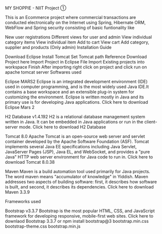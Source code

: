 MY SHOPPIE - NIIT Project ①

This is an Ecommerce project where commercial transactions are conducted electronically on the Internet using Spring, Hibernate ORM, WebFlow and Spring security consisting of basic funtionality like

New user registrations
Different views for user and admin
View individual category items
View individual item
Add to cart
View cart
Add category, supplier and products (Only admin)
Installation Guide

 Download Eclipse
 Install Tomcat
 Set Tomcat path Reference
 Download Project here
 Import Project in Eclipse
File
Import
Existing projects into workspace
Finish
 After importing right click on project and click run on apache tomcat server
Softwares used

Eclipse MARS2 Eclipse is an integrated development environment (IDE) used in computer programming, and is the most widely used Java IDE.It contains a base workspace and an extensible plug-in system for customizing the environment. Eclipse is written mostly in Java and its primary use is for developing Java applications. Click here to download Eclipse Mars 2

H2 Database v1.4.192 H2 is a relational database management system written in Java. It can be embedded in Java applications or run in the client-server mode. Click here to download H2 Database

Tomcat 8.0 Apache Tomcat is an open-source web server and servlet container developed by the Apache Software Foundation (ASF). Tomcat implements several Java EE specifications including Java Servlet, JavaServer Pages (JSP), Java EL, and WebSocket, and provides a "pure Java" HTTP web server environment for Java code to run in. Click here to download Tomcat 8.0.38

Maven Maven is a build automation tool used primarily for Java projects. The word maven means "accumulator of knowledge" in Yiddish. Maven addresses two aspects of building software: first, it describes how software is built, and second, it describes its dependencies. Click here to download Maven 3.3.9

Frameworks used

Bootstrap v3.3.7 Bootstrap is the most popular HTML, CSS, and JavaScript framework for developing responsive, mobile-first web sites. Click here to downlaod Bootstrap 3.3.7 or npm install bootstrap@3
bootstrap.min.css
bootstrap-theme.css
bootstrap.min.js
